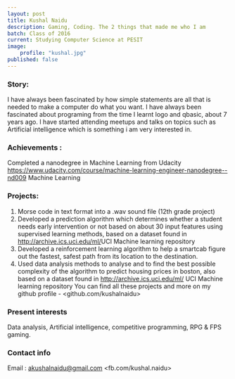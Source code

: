 ```yaml
---
layout: post
title: Kushal Naidu
description: Gaming, Coding. The 2 things that made me who I am
batch: Class of 2016
current: Studying Computer Science at PESIT
image: 
    profile: "kushal.jpg"
published: false
---
```

### Story: 

I have always been fascinated by how simple statements are all that is needed to make a computer do what you want. I have always been fascinated about programing from the time I learnt logo and qbasic, about 7 years ago. I have started attending meetups and talks on topics such as Artificial intelligence which is something i am very interested in.

### Achievements : 

Completed a nanodegree in Machine Learning from Udacity <https://www.udacity.com/course/machine-learning-engineer-nanodegree--nd009> Machine Learning 

### Projects: 

1. Morse code in text format into a .wav sound file (12th grade project)
2. Developed a prediction algorithm which determines whether a student needs early intervention or not based on about 30 input features using supervised learning methods, based on a dataset found in <http://archive.ics.uci.edu/ml/>UCI Machine learning repository</a>
3. Developed a reinforcement learning algorithm to help a smartcab figure out the fastest, safest path from its location to the destination.
4. Used data analysis methods to analyse and to find the best possible complexity of the algorithm to predict housing prices in boston, also based on a dataset found in <http://archive.ics.uci.edu/ml/> UCI Machine learning repository</a>
You can find all these projects and more on my github profile - <github.com/kushalnaidu>

### Present interests

Data analysis, Artificial intelligence, competitive programming, RPG & FPS gaming. 

### Contact info

Email : akushalnaidu@gmail.com
<fb.com/kushal.naidu>


